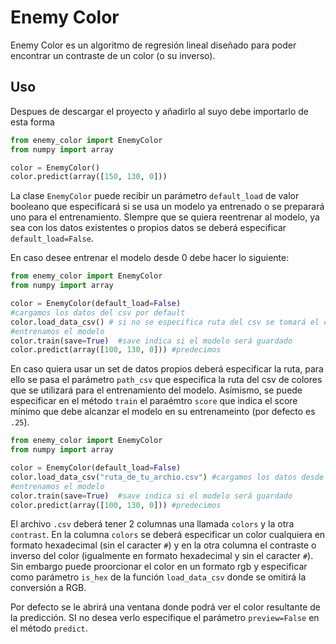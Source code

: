 # Enemy Color
Enemy Color es un algoritmo de regresión lineal diseñado para poder encontrar un contraste de un color (o su inverso).

## Uso
Despues de descargar el proyecto y añadirlo al suyo debe importarlo de esta forma
```python
from enemy_color import EnemyColor
from numpy import array

color = EnemyColor()
color.predict(array([150, 130, 0]))
```

La clase `EnemyColor` puede recibir un parámetro `default_load` de valor booleano que especificará si se usa un modelo ya entrenado o se preparará uno para el entrenamiento. SIempre que se quiera reentrenar al modelo, ya sea con los datos existentes o propios datos se deberá especificar `default_load=False`.

En caso desee entrenar el modelo desde 0 debe hacer lo siguiente:
```python
from enemy_color import EnemyColor
from numpy import array

color = EnemyColor(default_load=False)
#cargamos los datos del csv por default
color.load_data_csv() # si no se especifica ruta del csv se tomará el csv propio del modelo
#entrenamos el modelo
color.train(save=True)  #save indica si el modelo será guardado
color.predict(array([100, 130, 0])) #predecimos
```
En caso quiera usar un set de datos propios deberá especificar la ruta, para ello se pasa el parámetro `path_csv` que especifica la ruta del csv de colores que se utilizará para el entrenamiento del modelo. Asímismo, se puede especificar en el método `train` el paraémtro `score` que indica el score mínimo que debe alcanzar el modelo en su entrenameinto (por defecto es `.25`). 

```python
from enemy_color import EnemyColor
from numpy import array

color = EnemyColor(default_load=False)
color.load_data_csv("ruta_de_tu_archio.csv") #cargamos los datos desde la ruta proporcionada
#entrenamos el modelo
color.train(save=True)  #save indica si el modelo será guardado
color.predict(array([100, 130, 0])) #predecimos
```
El archivo `.csv` deberá tener 2 columnas una llamada `colors` y la otra `contrast`. En la columna `colors` se deberá especificar un color cualquiera en formato hexadecimal (sin el caracter `#`) y en la otra columna el contraste o inverso del color (igualmente en formato hexadecimal y sin el caracter `#`). Sin embargo puede proorcionar el color en un formato rgb y especificar como parámetro `is_hex` de la función `load_data_csv` donde se omitirá la conversión a RGB.

Por defecto se le abrirá una ventana donde podrá ver el color resultante de la predicción. SI no desea verlo especifique el parámetro `preview=False` en el método `predict`.